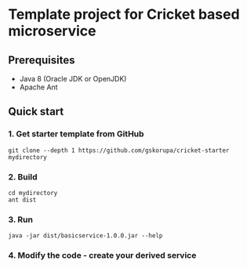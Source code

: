 # Template project for Cricket based microservice

## Prerequisites

* Java 8 (Oracle JDK or OpenJDK)
* Apache Ant

## Quick start

### 1. Get starter template from GitHub

   `git clone --depth 1 https://github.com/gskorupa/cricket-starter mydirectory`

### 2. Build

   ```
   cd mydirectory  
   ant dist  
   ```

### 3. Run

   `java -jar dist/basicservice-1.0.0.jar --help`

### 4. Modify the code - create your derived service
 